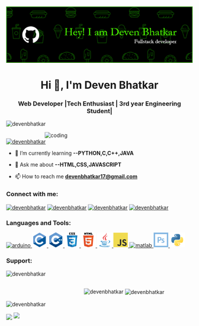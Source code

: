 ![logo](https://github.com/DevenBhatkar/DevenBhatkar/blob/main/github-header-image.png)
<h1 align="center">Hi 👋, I'm Deven Bhatkar</h1>
<h3 align="center">Web Developer |Tech Enthusiast | 3rd year Engineering Student|</h3>

<p align="left"> <img src="https://komarev.com/ghpvc/?username=devenbhatkar&label=Profile%20views&color=0e75b6&style=flat" alt="devenbhatkar" /> </p>
<img align="right" alt="coding" width="400" src="https://camo.githubusercontent.com/8bf6f6d78abc81fcf9c49f10649423e73ea44bc248e83aaae8759d401c829a84/68747470733a2f2f70687973696373677572756b756c2e66696c65732e776f726470726573732e636f6d2f323031392f30322f6368617261637465722d312e676966">
<p align="left"> <a href="https://twitter.com/devenbhatkar" target="blank"><img src="https://img.shields.io/twitter/follow/devenbhatkar?logo=twitter&style=for-the-badge" alt="devenbhatkar" /></a> </p>

- 🌱 I’m currently learning **--PYTHON,C,C++,JAVA**

- 💬 Ask me about **--HTML,CSS,JAVASCRIPT**

- 📫 How to reach me **devenbhatkar17@gmail.com**

<h3 align="left">Connect with me:</h3>
<p align="left">
<a href="https://twitter.com/devenbhatkar" target="blank"><img align="center" src="https://raw.githubusercontent.com/rahuldkjain/github-profile-readme-generator/master/src/images/icons/Social/twitter.svg" alt="devenbhatkar" height="30" width="40" /></a>
<a href="https://linkedin.com/in/devenbhatkar" target="blank"><img align="center" src="https://raw.githubusercontent.com/rahuldkjain/github-profile-readme-generator/master/src/images/icons/Social/linked-in-alt.svg" alt="devenbhatkar" height="30" width="40" /></a>
<a href="https://fb.com/devenbhatkar" target="blank"><img align="center" src="https://raw.githubusercontent.com/rahuldkjain/github-profile-readme-generator/master/src/images/icons/Social/facebook.svg" alt="devenbhatkar" height="30" width="40" /></a>
<a href="https://instagram.com/devenbhatkar" target="blank"><img align="center" src="https://raw.githubusercontent.com/rahuldkjain/github-profile-readme-generator/master/src/images/icons/Social/instagram.svg" alt="devenbhatkar" height="30" width="40" /></a>
</p>

<h3 align="left">Languages and Tools:</h3>
<p align="left"> <a href="https://www.arduino.cc/" target="_blank" rel="noreferrer"> <img src="https://cdn.worldvectorlogo.com/logos/arduino-1.svg" alt="arduino" width="40" height="40"/> </a> <a href="https://www.cprogramming.com/" target="_blank" rel="noreferrer"> <img src="https://raw.githubusercontent.com/devicons/devicon/master/icons/c/c-original.svg" alt="c" width="40" height="40"/> </a> <a href="https://www.w3schools.com/cpp/" target="_blank" rel="noreferrer"> <img src="https://raw.githubusercontent.com/devicons/devicon/master/icons/cplusplus/cplusplus-original.svg" alt="cplusplus" width="40" height="40"/> </a> <a href="https://www.w3schools.com/css/" target="_blank" rel="noreferrer"> <img src="https://raw.githubusercontent.com/devicons/devicon/master/icons/css3/css3-original-wordmark.svg" alt="css3" width="40" height="40"/> </a> <a href="https://www.w3.org/html/" target="_blank" rel="noreferrer"> <img src="https://raw.githubusercontent.com/devicons/devicon/master/icons/html5/html5-original-wordmark.svg" alt="html5" width="40" height="40"/> </a> <a href="https://www.java.com" target="_blank" rel="noreferrer"> <img src="https://raw.githubusercontent.com/devicons/devicon/master/icons/java/java-original.svg" alt="java" width="40" height="40"/> </a> <a href="https://developer.mozilla.org/en-US/docs/Web/JavaScript" target="_blank" rel="noreferrer"> <img src="https://raw.githubusercontent.com/devicons/devicon/master/icons/javascript/javascript-original.svg" alt="javascript" width="40" height="40"/> </a> <a href="https://www.mathworks.com/" target="_blank" rel="noreferrer"> <img src="https://upload.wikimedia.org/wikipedia/commons/2/21/Matlab_Logo.png" alt="matlab" width="40" height="40"/> </a> <a href="https://www.photoshop.com/en" target="_blank" rel="noreferrer"> <img src="https://raw.githubusercontent.com/devicons/devicon/master/icons/photoshop/photoshop-line.svg" alt="photoshop" width="40" height="40"/> </a> <a href="https://www.python.org" target="_blank" rel="noreferrer"> <img src="https://raw.githubusercontent.com/devicons/devicon/master/icons/python/python-original.svg" alt="python" width="40" height="40"/> </a> </p>

<h3 align="left">Support:</h3>
<p><a href="https://www.buymeacoffee.com/devenbhatkar"> <img align="left" src="https://cdn.buymeacoffee.com/buttons/v2/default-yellow.png" height="50" width="210" alt="devenbhatkar" /></a></p><br><br>

<p><img align="left" src="https://github-readme-stats.vercel.app/api/top-langs?username=devenbhatkar&show_icons=true&locale=en&layout=compact" alt="devenbhatkar" /></p>

<p>&nbsp;<img align="center" src="https://github-readme-stats.vercel.app/api?username=devenbhatkar&show_icons=true&locale=en" alt="devenbhatkar" /></p>

<p><img align="center" src="https://github-readme-streak-stats.herokuapp.com/?user=devenbhatkar&" alt="devenbhatkar"/></p>

<!--
**DevenBhatkar/DevenBhatkar** is a ✨ _special_ ✨ repository because its `README.md` (this file) appears on your GitHub profile.

Here are some ideas to get you started:

- 🔭 I’m currently working on ...
- 🌱 I’m currently learning ...
- 👯 I’m looking to collaborate on ...
- 🤔 I’m looking for help with ...
- 💬 Ask me about ...
- 📫 How to reach me: ...
- 😄 Pronouns: ...
- ⚡ Fun fact: ...
-->

<img align="center" src="https://github-readme-activity-graph.vercel.app/graph?username=Tetroner9&theme=tokyo-night"/>

<img src="https://raw.githubusercontent.com/Trilokia/Trilokia/379277808c61ef204768a61bbc5d25bc7798ccf1/bottom_header.svg" />